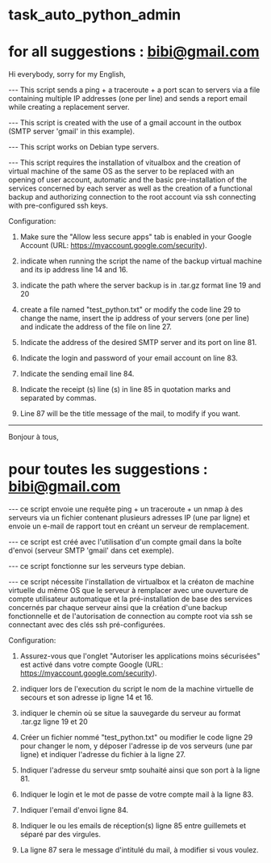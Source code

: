# task_auto_python_admin             

# for all suggestions : bibi@gmail.com
Hi everybody, sorry for my English,

--- This script sends a ping + a traceroute + a port scan to servers via a file containing multiple IP addresses (one per line) and sends a report email while creating a replacement server.

--- This script is created with the use of a gmail account in the outbox (SMTP server 'gmail' in this example).

--- This script works on Debian type servers.

--- This script requires the installation of vitualbox and the creation of virtual machine of the same OS as the server to be replaced with an opening of user account, automatic and the basic pre-installation of the services concerned by each server as well as the creation of a functional backup and authorizing connection to the root account via ssh connecting with pre-configured ssh keys.

Configuration:

1) Make sure the "Allow less secure apps" tab is enabled in your Google Account (URL: https://myaccount.google.com/security).

2) indicate when running the script the name of the backup virtual machine and its ip address line 14 and 16.

3) indicate the path where the server backup is in .tar.gz format line 19 and 20

4) create a file named "test_python.txt" or modify the code line 29 to change the name, insert the ip address of your servers (one per line) and indicate the address of the file on line 27.

5) Indicate the address of the desired SMTP server and its port on line 81.

6) Indicate the login and password of your email account on line 83.

7) Indicate the sending email line 84.

8) Indicate the receipt (s) line (s) in line 85 in quotation marks and separated by commas.

9) Line 87 will be the title message of the mail, to modify if you want.

------------------------------------------------------------------------------------------------------
Bonjour à tous,                 
# pour toutes les suggestions : bibi@gmail.com
--- ce script envoie une requête ping + un traceroute + un nmap à des serveurs via un fichier contenant plusieurs adresses IP (une par ligne) et envoie un e-mail de rapport tout en créant un serveur de remplacement.

--- ce script est créé avec l'utilisation d'un compte gmail dans la boîte d'envoi (serveur SMTP 'gmail' dans cet exemple).

--- ce script fonctionne sur les serveurs type debian.

--- ce script nécessite l'installation de virtualbox et la créaton de machine virtuelle du même OS que le serveur à remplacer avec une ouverture de compte utilisateur automatique et la pré-installation de base des services concernés par chaque serveur ainsi que la création d'une backup fonctionnelle et de l'autorisation de connection au compte root via ssh se connectant avec des clés ssh pré-configurées.

Configuration:

1) Assurez-vous que l'onglet "Autoriser les applications moins sécurisées" est activé dans votre compte Google (URL: https://myaccount.google.com/security).

2) indiquer lors de l'execution du script le nom de la machine virtuelle de secours et son adresse ip ligne 14 et 16.

3) indiquer le chemin où se situe la sauvegarde du serveur au format .tar.gz ligne 19 et 20

4) Créer un fichier nommé "test_python.txt" ou modifier le code ligne 29 pour changer le nom, y déposer l'adresse ip de vos serveurs (une par ligne) et indiquer l'adresse du fichier à la ligne 27.

5) Indiquer l'adresse du serveur smtp souhaité ainsi que son port à la ligne 81.

6) Indiquer le login et le mot de passe de votre compte mail à la ligne 83.

7) Indiquer l'email d'envoi ligne 84.

8) Indiquer le ou les emails de réception(s) ligne 85 entre guillemets et séparé par des virgules.

9) La ligne 87 sera le message d'intitulé du mail, à modifier si vous voulez.
